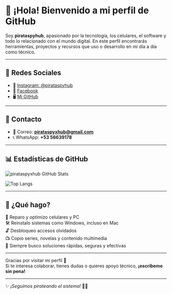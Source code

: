 # 👋 ¡Hola! Bienvenido a mi perfil de GitHub

Soy **pirataspyhub**, apasionado por la tecnología, los celulares, el software y todo lo relacionado con el mundo digital. En este perfil encontrarás herramientas, proyectos y recursos que uso o desarrollo en mi día a día como técnico.

---

## 📱 Redes Sociales

- 🔗 [Instagram: @pirataspyhub](https://www.instagram.com/pirataspyhub?igsh=MTZjanI0OWJ3Mmo0ag==)
- 🔵 [Facebook](https://www.facebook.com/profile.php?id=61576623399809)
- 🖥️ [Mi GitHub](https://github.com/pirataspyxhub)

---

## 📩 Contacto

- 📧 Correo: **pirataspyxhub@gmail.com**
- 📞 WhatsApp: **+53 56639178**

---

## 📊 Estadísticas de GitHub

![pirataspyxhub GitHub Stats](https://github-readme-stats.vercel.app/api?username=pirataspyxhub&show_icons=true&theme=radical)

![Top Langs](https://github-readme-stats.vercel.app/api/top-langs/?username=pirataspyxhub&layout=compact&theme=radical)

---

## 🚀 ¿Qué hago?

🔧 Reparo y optimizo celulares y PC  
🛠️ Reinstalo sistemas como Windows, incluso en Mac  
🔓 Desbloqueo accesos olvidados  
📺 Copio series, novelas y contenido multimedia  
🎯 Siempre busco soluciones rápidas, seguras y efectivas

---

Gracias por visitar mi perfil 🙌  
Si te interesa colaborar, tienes dudas o quieres apoyo técnico, **¡escríbeme sin pena!**

---

✨ *¡Seguimos pirateando el sistema!* 🏴‍☠️
